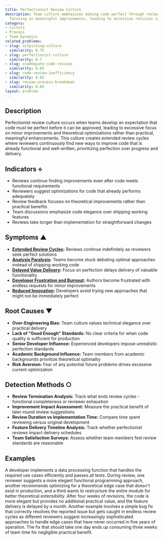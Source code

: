 ```yaml
---
title: Perfectionist Review Culture
description: Team culture emphasizes making code perfect through reviews rather than
  focusing on meaningful improvements, leading to excessive revision cycles.
category:
- Culture
- Process
- Team Dynamics
related_problems:
- slug: nitpicking-culture
  similarity: 0.75
- slug: perfectionist-culture
  similarity: 0.7
- slug: inadequate-code-reviews
  similarity: 0.65
- slug: code-review-inefficiency
  similarity: 0.65
- slug: review-process-breakdown
  similarity: 0.65
layout: problem
---
```


## Description

Perfectionist review culture occurs when teams develop an expectation that code must be perfect before it can be approved, leading to excessive focus on minor improvements and theoretical optimizations rather than practical, meaningful enhancements. This culture creates extended review cycles where reviewers continuously find new ways to improve code that is already functional and well-written, prioritizing perfection over progress and delivery.

## Indicators ⟡

- Reviews continue finding improvements even after code meets functional requirements
- Reviewers suggest optimizations for code that already performs adequately
- Review feedback focuses on theoretical improvements rather than practical benefits
- Team discussions emphasize code elegance over shipping working features
- Reviews take longer than implementation for straightforward changes

## Symptoms ▲

- **[Extended Review Cycles](extended-review-cycles.md):** Reviews continue indefinitely as reviewers seek perfect solutions
- **[Analysis Paralysis](analysis-paralysis.md):** Teams become stuck debating optimal approaches instead of shipping working code
- **[Delayed Value Delivery](delayed-value-delivery.md):** Focus on perfection delays delivery of valuable functionality
- **[Developer Frustration and Burnout](developer-frustration-and-burnout.md):** Authors become frustrated with endless requests for minor improvements
- **[Reduced Innovation](reduced-innovation.md):** Developers avoid trying new approaches that might not be immediately perfect

## Root Causes ▼

- **Over-Engineering Bias:** Team culture values technical elegance over practical delivery
- **Lack of "Good Enough" Standards:** No clear criteria for when code quality is sufficient for production
- **Senior Developer Influence:** Experienced developers impose unrealistic perfection standards
- **Academic Background Influence:** Team members from academic backgrounds prioritize theoretical optimality
- **Risk Aversion:** Fear of any potential future problems drives excessive current optimization

## Detection Methods ○

- **Review Termination Analysis:** Track what ends review cycles - functional completeness or reviewer exhaustion
- **Improvement Impact Assessment:** Measure the practical benefit of later-round review suggestions
- **Review Duration vs Implementation Time:** Compare time spent reviewing versus original development
- **Feature Delivery Timeline Analysis:** Track whether perfectionist reviews impact delivery schedules
- **Team Satisfaction Surveys:** Assess whether team members feel review standards are reasonable

## Examples

A developer implements a data processing function that handles the required use cases efficiently and passes all tests. During review, one reviewer suggests a more elegant functional programming approach, another recommends optimizing for a theoretical edge case that doesn't exist in production, and a third wants to restructure the entire module for better theoretical extensibility. After four weeks of revisions, the code is more elegant but provides no additional practical value, and the feature delivery is delayed by a month. Another example involves a simple bug fix that correctly resolves the reported issue but gets caught in endless review cycles as different reviewers suggest increasingly sophisticated approaches to handle edge cases that have never occurred in five years of operation. The fix that should take one day ends up consuming three weeks of team time for negligible practical benefit.